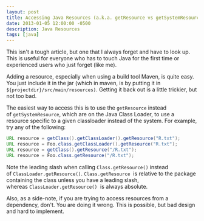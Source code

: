 ```yaml
---
layout: post
title: Accessing Java Resources (a.k.a. getResource vs getSystemResource)
date: 2013-01-05 12:00:00 -0500
description: Java Resources
tags: [java]
---
```


This isn't a tough article, but one that I always forget and have to look up. This is useful for everyone who has to 
touch Java for the first time or experienced users who just forget (like me).

Adding a resource, especially when using a build tool Maven, is quite easy. You just include it in the jar (which in 
maven, is by putting it in `${projectdir}/src/main/resources)`. Getting it back out is a little trickier, but not 
too bad.

The easiest way to access this is to use the <code>getResource</code> instead of `getSystemResource`, which are on the 
Java Class Loader, to use a resource specific to a given classloader instead of the system. For example, try any of the
following:

```java
URL resource = getClass().getClassLoader().getResource("R.txt");
URL resource = Foo.class.getClassLoader().getResource("R.txt");
URL resource = getClass().getResource("/R.txt");
URL resource = Foo.class.getResource("/R.txt");
```

Note the leading slash when calling `Class.getResource()` instead of `ClassLoader.getResource()`. `Class.getResource` 
is relative to the package containing the class unless you have a leading slash, whereas `ClassLoader.getResource()` 
is always absolute.

Also, as a side-note, if you are trying to access resources from a dependency, don't. You are doing it wrong. This is 
possible, but bad design and hard to implement.

